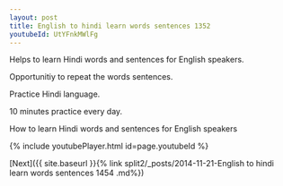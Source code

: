 ```yaml
---
layout: post
title: English to hindi learn words sentences 1352 
youtubeId: UtYFnkMWlFg
---
```

 
 
Helps to learn Hindi words and sentences for English speakers.

Opportunitiy to repeat the words sentences. 

Practice Hindi language. 
 
10 minutes practice every day. 
 
How to learn Hindi words and sentences for English speakers 
 
{% include youtubePlayer.html id=page.youtubeId %}
 
 
[Next]({{ site.baseurl }}{% link  split2/_posts/2014-11-21-English to hindi learn words sentences 1454 .md%})
 
